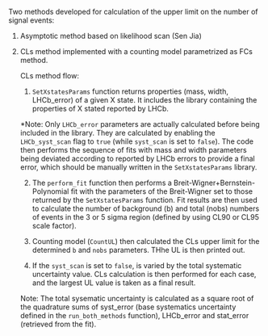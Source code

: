 Two methods developed for calculation of the upper limit on the number of signal events:
1. Asymptotic method based on likelihood scan (Sen Jia)
2. CLs method implemented with a counting model parametrized as FCs method.

    CLs method flow:

    1. `SetXstatesParams` function returns properties (mass, width, LHCb_error) of a given X state. It includes the library containing the properties of X stated reported by LHCb.
    
    *Note: Only `LHCb_error` parameters are actually calculated before being included in the library. They are calculated by enabling the `LHCb_syst_scan` flag to `true` (while `syst_scan` is set to `false`). The code then performs the sequence of fits with mass and width parameters being deviated according to reported by LHCb errors to provide a final error, which should be manually written in the `SetXstatesParams` library.
    
    2. The `perform_fit` function then performs a Breit-Wigner+Bernstein-Polynomial fit with the parameters of the Breit-Wigner set to those returned by the `SetXstatesParams` function. Fit results are then used to calculate the number of background (b) and total (nobs) numbers of events in the 3 or 5 sigma region (defined by using CL90 or CL95 scale factor).

    3. Counting model (`CountUL`) then calculated the CLs upper limit for the determined `b` and `nobs` parameters. THhe UL is then printed out.

    4. If the `syst_scan` is set to `false`, is varied by the total systematic uncertainty value. CLs calculation is then performed for each  case, and the largest UL value is taken as a final result.

    Note: The total sysematic uncertainty is calculated as a square root of the quadrature sums of syst_error (base systematics uncertainty defined in the `run_both_methods` function), LHCb_error and stat_error (retrieved from the fit). 
